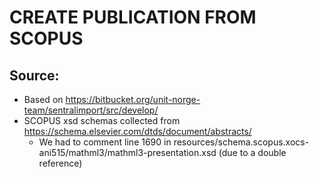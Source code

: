 # CREATE PUBLICATION FROM SCOPUS


## Source:
* Based on https://bitbucket.org/unit-norge-team/sentralimport/src/develop/
* SCOPUS xsd schemas collected from https://schema.elsevier.com/dtds/document/abstracts/
  * We had to comment line 1690 in resources/schema.scopus.xocs-ani515/mathml3/mathml3-presentation.xsd (due to a double 
reference)